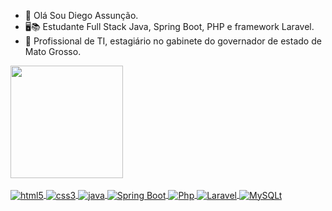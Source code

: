 - 👋 Olá Sou Diego Assunção.
- 🖥️📚 Estudante Full Stack Java, Spring Boot, PHP e framework Laravel.
- 📖 Profissional de TI, estagiário no gabinete do governador de estado de Mato Grosso.
<div>
<a href="https://github.com/seu-usuário-aqui">
<img loading="lazy" height="180em" src="https://github-readme-stats.vercel.app/api?username=diegocbaleite&show_icons=true&theme=dark&include_all_commits=true&count_private=true"/>

<div style="display: inline_block"><br>
  <img align="center" alt="html5" src="https://img.shields.io/badge/HTML5-E34F26?style=for-the-badge&logo=html5&logoColor=white" />
  <img align="center" alt="css3" src="https://img.shields.io/badge/CSS3-1572B6?style=for-the-badge&logo=css3&logoColor=white"/>
  <img align="center" alt="java" src="https://img.shields.io/badge/Java-ED8B00?style=for-the-badge&logo=openjdk&logoColor=white"/>
   <img align="center" alt="Spring Boot" src="https://img.shields.io/badge/Spring%20Boot-6DB33F?style=for-the-badge&logo=spring&logoColor=white"/>
  <img align="center" alt="Php" src="https://img.shields.io/badge/PHP-777BB4?style=for-the-badge&logo=php&logoColor=white"/>
   <img align="center" alt="Laravel" src="https://img.shields.io/badge/Laravel-FF2D20?style=for-the-badge&logo=laravel&logoColor=white"/>
  <img align="center" alt="MySQLt" src="https://img.shields.io/badge/MySQL-4479A1?style=for-the-badge&logo=mysql&logoColor=white"/>
 
   
</div>


</div>
